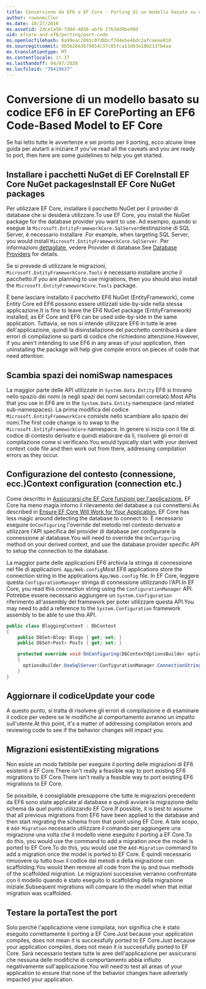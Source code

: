 ```yaml
---
title: Conversione da EF6 a EF Core - Porting di un modello basato su codice - EF
author: rowanmiller
ms.date: 10/27/2016
ms.assetid: 2dce1a50-7d84-4856-abf6-2763dd9be99d
uid: efcore-and-ef6/porting/port-code
ms.openlocfilehash: 0a99eac2091c07d8bcf7d4e5e4bdc2afcaeee810
ms.sourcegitcommit: 9b562663679854c37c05fca13d93e180213fb4aa
ms.translationtype: MT
ms.contentlocale: it-IT
ms.lasthandoff: 04/07/2020
ms.locfileid: "78419637"
---
```

# <a name="porting-an-ef6-code-based-model-to-ef-core"></a><span data-ttu-id="c9eb6-102">Conversione di un modello basato su codice EF6 in EF Core</span><span class="sxs-lookup"><span data-stu-id="c9eb6-102">Porting an EF6 Code-Based Model to EF Core</span></span>

<span data-ttu-id="c9eb6-103">Se hai letto tutte le avvertenze e sei pronto per il porting, ecco alcune linee guida per aiutarti a iniziare.</span><span class="sxs-lookup"><span data-stu-id="c9eb6-103">If you've read all the caveats and you are ready to port, then here are some guidelines to help you get started.</span></span>

## <a name="install-ef-core-nuget-packages"></a><span data-ttu-id="c9eb6-104">Installare i pacchetti NuGet di EF CoreInstall EF Core NuGet packages</span><span class="sxs-lookup"><span data-stu-id="c9eb6-104">Install EF Core NuGet packages</span></span>

<span data-ttu-id="c9eb6-105">Per utilizzare EF Core, installare il pacchetto NuGet per il provider di database che si desidera utilizzare.</span><span class="sxs-lookup"><span data-stu-id="c9eb6-105">To use EF Core, you install the NuGet package for the database provider you want to use.</span></span> <span data-ttu-id="c9eb6-106">Ad esempio, quando si esegue la `Microsoft.EntityFrameworkCore.SqlServer`destinazione di SQL Server, è necessario installare .</span><span class="sxs-lookup"><span data-stu-id="c9eb6-106">For example, when targeting SQL Server, you would install `Microsoft.EntityFrameworkCore.SqlServer`.</span></span> <span data-ttu-id="c9eb6-107">Per informazioni [dettagliate,](../../core/providers/index.md) vedere Provider di database.</span><span class="sxs-lookup"><span data-stu-id="c9eb6-107">See [Database Providers](../../core/providers/index.md) for details.</span></span>

<span data-ttu-id="c9eb6-108">Se si prevede di utilizzare le migrazioni, `Microsoft.EntityFrameworkCore.Tools` è necessario installare anche il pacchetto.</span><span class="sxs-lookup"><span data-stu-id="c9eb6-108">If you are planning to use migrations, then you should also install the `Microsoft.EntityFrameworkCore.Tools` package.</span></span>

<span data-ttu-id="c9eb6-109">È bene lasciare installato il pacchetto EF6 NuGet (EntityFramework), come Entity Core ed EF6 possono essere utilizzati side-by-side nella stessa applicazione.</span><span class="sxs-lookup"><span data-stu-id="c9eb6-109">It is fine to leave the EF6 NuGet package (EntityFramework) installed, as EF Core and EF6 can be used side-by-side in the same application.</span></span> <span data-ttu-id="c9eb6-110">Tuttavia, se non si intende utilizzare EF6 in tutte le aree dell'applicazione, quindi la disinstallazione del pacchetto contribuirà a dare errori di compilazione su parti di codice che richiedono attenzione.</span><span class="sxs-lookup"><span data-stu-id="c9eb6-110">However, if you aren't intending to use EF6 in any areas of your application, then uninstalling the package will help give compile errors on pieces of code that need attention.</span></span>

## <a name="swap-namespaces"></a><span data-ttu-id="c9eb6-111">Scambia spazi dei nomi</span><span class="sxs-lookup"><span data-stu-id="c9eb6-111">Swap namespaces</span></span>

<span data-ttu-id="c9eb6-112">La maggior parte delle API utilizzate in `System.Data.Entity` EF6 si trovano nello spazio dei nomi (e negli spazi dei nomi secondari correlati).</span><span class="sxs-lookup"><span data-stu-id="c9eb6-112">Most APIs that you use in EF6 are in the `System.Data.Entity` namespace (and related sub-namespaces).</span></span> <span data-ttu-id="c9eb6-113">La prima modifica del codice `Microsoft.EntityFrameworkCore` consiste nello scambiare allo spazio dei nomi.</span><span class="sxs-lookup"><span data-stu-id="c9eb6-113">The first code change is to swap to the `Microsoft.EntityFrameworkCore` namespace.</span></span> <span data-ttu-id="c9eb6-114">In genere si inizia con il file di codice di contesto derivato e quindi elaborare da lì, risolvere gli errori di compilazione come si verificano.</span><span class="sxs-lookup"><span data-stu-id="c9eb6-114">You would typically start with your derived context code file and then work out from there, addressing compilation errors as they occur.</span></span>

## <a name="context-configuration-connection-etc"></a><span data-ttu-id="c9eb6-115">Configurazione del contesto (connessione, ecc.)</span><span class="sxs-lookup"><span data-stu-id="c9eb6-115">Context configuration (connection etc.)</span></span>

<span data-ttu-id="c9eb6-116">Come descritto in [Assicurarsi che EF Core funzioni per l'applicazione](ensure-requirements.md), EF Core ha meno magia intorno il rilevamento del database a cui connettersi.</span><span class="sxs-lookup"><span data-stu-id="c9eb6-116">As described in [Ensure EF Core Will Work for Your Application](ensure-requirements.md), EF Core has less magic around detecting the database to connect to.</span></span> <span data-ttu-id="c9eb6-117">È necessario eseguire `OnConfiguring` l'override del metodo nel contesto derivato e utilizzare l'API specifica del provider di database per configurare la connessione al database.</span><span class="sxs-lookup"><span data-stu-id="c9eb6-117">You will need to override the `OnConfiguring` method on your derived context, and use the database provider specific API to setup the connection to the database.</span></span>

<span data-ttu-id="c9eb6-118">La maggior parte delle applicazioni EF6 archivia la stringa di connessione nel file di applicazioni. `App/Web.config`</span><span class="sxs-lookup"><span data-stu-id="c9eb6-118">Most EF6 applications store the connection string in the applications `App/Web.config` file.</span></span> <span data-ttu-id="c9eb6-119">In EF Core, leggere questa `ConfigurationManager` stringa di connessione utilizzando l'API.</span><span class="sxs-lookup"><span data-stu-id="c9eb6-119">In EF Core, you read this connection string using the `ConfigurationManager` API.</span></span> <span data-ttu-id="c9eb6-120">Potrebbe essere necessario aggiungere un `System.Configuration` riferimento all'assembly del framework per poter utilizzare questa API.</span><span class="sxs-lookup"><span data-stu-id="c9eb6-120">You may need to add a reference to the `System.Configuration` framework assembly to be able to use this API.</span></span>

``` csharp
public class BloggingContext : DbContext
{
    public DbSet<Blog> Blogs { get; set; }
    public DbSet<Post> Posts { get; set; }

    protected override void OnConfiguring(DbContextOptionsBuilder optionsBuilder)
    {
      optionsBuilder.UseSqlServer(ConfigurationManager.ConnectionStrings["BloggingDatabase"].ConnectionString);
    }
}
```

## <a name="update-your-code"></a><span data-ttu-id="c9eb6-121">Aggiornare il codice</span><span class="sxs-lookup"><span data-stu-id="c9eb6-121">Update your code</span></span>

<span data-ttu-id="c9eb6-122">A questo punto, si tratta di risolvere gli errori di compilazione e di esaminare il codice per vedere se le modifiche al comportamento avranno un impatto sull'utente.</span><span class="sxs-lookup"><span data-stu-id="c9eb6-122">At this point, it's a matter of addressing compilation errors and reviewing code to see if the behavior changes will impact you.</span></span>

## <a name="existing-migrations"></a><span data-ttu-id="c9eb6-123">Migrazioni esistenti</span><span class="sxs-lookup"><span data-stu-id="c9eb6-123">Existing migrations</span></span>

<span data-ttu-id="c9eb6-124">Non esiste un modo fattibile per eseguire il porting delle migrazioni di EF6 esistenti a EF Core.There isn't really a feasible way to port existing EF6 migrations to EF Core.</span><span class="sxs-lookup"><span data-stu-id="c9eb6-124">There isn't really a feasible way to port existing EF6 migrations to EF Core.</span></span>

<span data-ttu-id="c9eb6-125">Se possibile, è consigliabile presupporre che tutte le migrazioni precedenti da EF6 sono state applicate al database e quindi avviare la migrazione dello schema da quel punto utilizzando EF Core.</span><span class="sxs-lookup"><span data-stu-id="c9eb6-125">If possible, it is best to assume that all previous migrations from EF6 have been applied to the database and then start migrating the schema from that point using EF Core.</span></span> <span data-ttu-id="c9eb6-126">A tale scopo, è `Add-Migration` necessario utilizzare il comando per aggiungere una migrazione una volta che il modello viene eseguito il porting a EF Core.To do this, you would use the command to add a migration once the model is ported to EF Core.</span><span class="sxs-lookup"><span data-stu-id="c9eb6-126">To do this, you would use the `Add-Migration` command to add a migration once the model is ported to EF Core.</span></span> <span data-ttu-id="c9eb6-127">È quindi necessario rimuovere `Up` tutto `Down` il codice dai metodi e della migrazione con scaffolding.</span><span class="sxs-lookup"><span data-stu-id="c9eb6-127">You would then remove all code from the `Up` and `Down` methods of the scaffolded migration.</span></span> <span data-ttu-id="c9eb6-128">Le migrazioni successive verranno confrontate con il modello quando è stato eseguito lo scaffolding della migrazione iniziale.</span><span class="sxs-lookup"><span data-stu-id="c9eb6-128">Subsequent migrations will compare to the model when that initial migration was scaffolded.</span></span>

## <a name="test-the-port"></a><span data-ttu-id="c9eb6-129">Testare la porta</span><span class="sxs-lookup"><span data-stu-id="c9eb6-129">Test the port</span></span>

<span data-ttu-id="c9eb6-130">Solo perché l'applicazione viene compilata, non significa che è stato eseguito correttamente il porting a EF Core.Just because your application compiles, does not mean it is successfully ported to EF Core.</span><span class="sxs-lookup"><span data-stu-id="c9eb6-130">Just because your application compiles, does not mean it is successfully ported to EF Core.</span></span> <span data-ttu-id="c9eb6-131">Sarà necessario testare tutte le aree dell'applicazione per assicurarsi che nessuna delle modifiche di comportamento abbia influito negativamente sull'applicazione.</span><span class="sxs-lookup"><span data-stu-id="c9eb6-131">You will need to test all areas of your application to ensure that none of the behavior changes have adversely impacted your application.</span></span>
